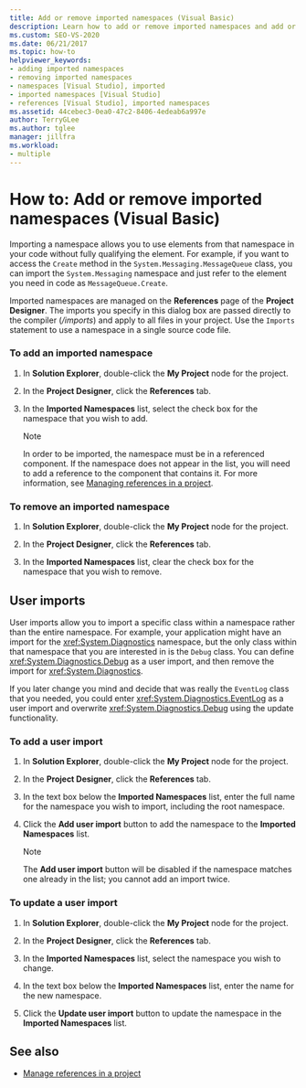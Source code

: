 ```yaml
---
title: Add or remove imported namespaces (Visual Basic)
description: Learn how to add or remove imported namespaces and add or remove user imports.
ms.custom: SEO-VS-2020
ms.date: 06/21/2017
ms.topic: how-to
helpviewer_keywords:
- adding imported namespaces
- removing imported namespaces
- namespaces [Visual Studio], imported
- imported namespaces [Visual Studio]
- references [Visual Studio], imported namespaces
ms.assetid: 44cebec3-0ea0-47c2-8406-4edeab6a997e
author: TerryGLee
ms.author: tglee
manager: jillfra
ms.workload:
- multiple
---
```

# How to: Add or remove imported namespaces (Visual Basic)

Importing a namespace allows you to use elements from that namespace in your code without fully qualifying the element. For example, if you want to access the `Create` method in the `System.Messaging.MessageQueue` class, you can import the `System.Messaging` namespace and just refer to the element you need in code as `MessageQueue.Create`.

Imported namespaces are managed on the **References** page of the **Project Designer**. The imports you specify in this dialog box are passed directly to the compiler (*/imports*) and apply to all files in your project. Use the `Imports` statement to use a namespace in a single source code file.

### To add an imported namespace

1. In **Solution Explorer**, double-click the **My Project** node for the project.

2. In the **Project Designer**, click the **References** tab.

3. In the **Imported Namespaces** list, select the check box for the namespace that you wish to add.

    > [!NOTE]
    > In order to be imported, the namespace must be in a referenced component. If the namespace does not appear in the list, you will need to add a reference to the component that contains it. For more information, see [Managing references in a project](managing-references-in-a-project.md).

### To remove an imported namespace

1. In **Solution Explorer**, double-click the **My Project** node for the project.

2. In the **Project Designer**, click the **References** tab.

3. In the **Imported Namespaces** list, clear the check box for the namespace that you wish to remove.

## User imports
User imports allow you to import a specific class within a namespace rather than the entire namespace. For example, your application might have an import for the <xref:System.Diagnostics> namespace, but the only class within that namespace that you are interested in is the `Debug` class. You can define <xref:System.Diagnostics.Debug> as a user import, and then remove the import for <xref:System.Diagnostics>.

If you later change you mind and decide that was really the `EventLog` class that you needed, you could enter <xref:System.Diagnostics.EventLog> as a user import and overwrite <xref:System.Diagnostics.Debug> using the update functionality.

### To add a user import

1. In **Solution Explorer**, double-click the **My Project** node for the project.

2. In the **Project Designer**, click the **References** tab.

3. In the text box below the **Imported Namespaces** list, enter the full name for the namespace you wish to import, including the root namespace.

4. Click the **Add user import** button to add the namespace to the **Imported Namespaces** list.

    > [!NOTE]
    > The **Add user import** button will be disabled if the namespace matches one already in the list; you cannot add an import twice.

### To update a user import

1. In **Solution Explorer**, double-click the **My Project** node for the project.

2. In the **Project Designer**, click the **References** tab.

3. In the **Imported Namespaces** list, select the namespace you wish to change.

4. In the text box below the **Imported Namespaces** list, enter the name for the new namespace.

5. Click the **Update user import** button to update the namespace in the **Imported Namespaces** list.

## See also

- [Manage references in a project](../ide/managing-references-in-a-project.md)
